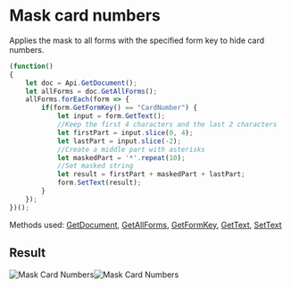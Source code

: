 # Mask card numbers

Applies the mask to all forms with the specified form key to hide card numbers.

<!-- This code snippet is shown in the screenshot. -->

<!-- eslint-skip -->

``` ts
(function()
{
    let doc = Api.GetDocument();
    let allForms = doc.GetAllForms();
    allForms.forEach(form => {
        if(form.GetFormKey() == "CardNumber") {
            let input = form.GetText();
            //Keep the first 4 characters and the last 2 characters
            let firstPart = input.slice(0, 4);
            let lastPart = input.slice(-2);
            //Create a middle part with asterisks
            let maskedPart = '*'.repeat(10);
            //Set masked string
            let result = firstPart + maskedPart + lastPart;
            form.SetText(result);
        }
    });
})();
```

Methods used: [GetDocument](/docs/office-api/usage-api/text-document-api/Api/Methods/GetDocument.md), [GetAllForms](/docs/office-api/usage-api/text-document-api/ApiDocument/Methods/GetAllForms.md), [GetFormKey](/docs/office-api/usage-api/text-document-api/ApiFormBase/Methods/GetFormKey.md), [GetText](/docs/office-api/usage-api/text-document-api/ApiFormBase/Methods/GetText.md), [SetText](/docs/office-api/usage-api/text-document-api/ApiTextForm/Methods/SetText.md)

## Result

![Mask Card Numbers](/assets/images/plugins/mask-card-numbers.png#gh-light-mode-only)![Mask Card Numbers](/assets/images/plugins/mask-card-numbers.dark.png#gh-dark-mode-only)
